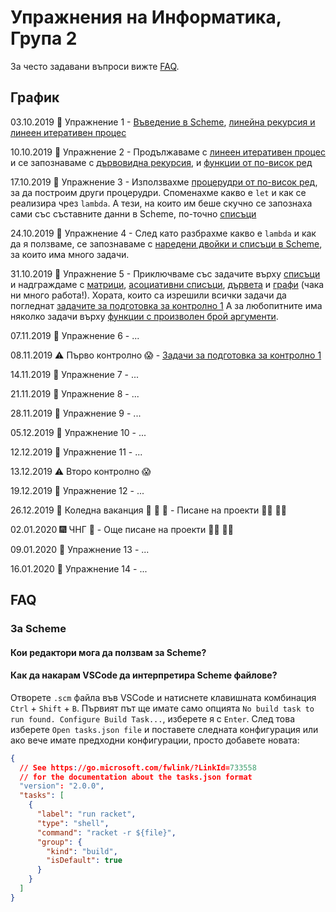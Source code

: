 # Упражнения на Информатика, Група 2

За често задавани въпроси вижте [FAQ](#FAQ).

## График

03.10.2019 :school: Упражнение 1 - [Въведение в Scheme](01-introduction-to-scheme/),
[линейна рекурсия и линеен итеративен процес](02-linear-iterative-process/)

10.10.2019 :school: Упражнение 2 - Продължаваме с
[линеен итеративен процес](02-linear-iterative-process/)
и се запознаваме с [дървовидна рекурсия](03-tree-recursion/),
и [функции от по-висок ред](04-higher-order-functions/)

17.10.2019 :school: Упражнение 3 - Използвахме [процерудри от по-висок ред](04-higher-order-functions/), за да построим други процерудри.
Споменахме какво е `let` и как се реализира чрез `lambda`.
А тези, на които им беше скучно се запознаха сами със съставните данни в Scheme,
по-точно [списъци](05-lists/)

24.10.2019 :school: Упражнение 4 - След като разбрахме какво е `lambda` и
как да я ползваме, се запознаваме с [наредени двойки и списъци в Scheme](05-lists/),
за които има много задачи.

31.10.2019 :school: Упражнение 5 - Приключваме със задачите върху [списъци](05-lists/)
и надграждаме с [матрици](06-matrices/), [асоциативни списъци](07-asoociative-lists/), [дървета](08-trees/) и [графи](09-graphs/) (чака ни много работа!).
Хората, които са изрешили всички задачи да погледнат [задачите за подготовка за контролно 1](exam-1/)
A за любопитните има няколко задачи върху [функции с произволен брой аргументи](10-apply/).

07.11.2019 :school: Упражнение 6 - ...

08.11.2019 :warning: Първо контролно :scream: - [Задачи за подготовка за контролно 1](exam-1/)

14.11.2019 :school: Упражнение 7 - ...

21.11.2019 :school: Упражнение 8 - ...

28.11.2019 :school: Упражнение 9 - ...

05.12.2019 :school: Упражнение 10 - ...

12.12.2019 :school: Упражнение 11 - ...

13.12.2019 :warning: Второ контролно :scream:

19.12.2019 :school: Упражнение 12 - ...

26.12.2019 :christmas_tree: Коледна ваканция :gift: :santa: :deer: - Писане на проекти :woman_technologist: :man_technologist:

02.01.2020 :fireworks: ЧНГ :tada: - Още писане на проекти :man_technologist: :woman_technologist:

09.01.2020 :school: Упражнение 13 - ...

16.01.2020 :school: Упражнение 14 - ...

## FAQ

### За Scheme

#### Кои редактори мога да ползвам за Scheme?

#### Как да накарам VSCode да интерпретира Scheme файлове?

Отворете `.scm` файла във VSCode и натиснете клавишната комбинация
`Ctrl` + `Shift` + `B`. Първият път ще имате само опцията
`No build task to run found. Configure Build Task...`, изберете я с `Enter`.
След това изберете `Open tasks.json file` и поставете следната конфигурация
или ако вече имате предходни конфигурации, просто добавете новата:

```json
{
  // See https://go.microsoft.com/fwlink/?LinkId=733558
  // for the documentation about the tasks.json format
  "version": "2.0.0",
  "tasks": [
    {
      "label": "run racket",
      "type": "shell",
      "command": "racket -r ${file}",
      "group": {
        "kind": "build",
        "isDefault": true
      }
    }
  ]
}
```
